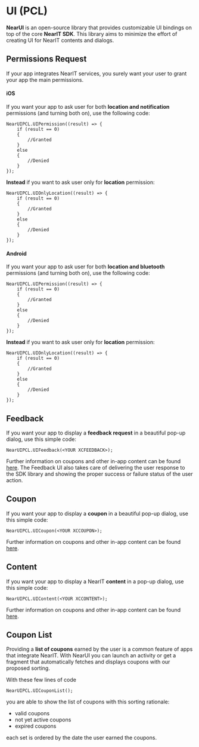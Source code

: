 # UI (PCL)

**NearUI** is an open-source library that provides customizable UI bindings on top of the core **NearIT SDK**. This library aims to minimize the effort of creating UI for NearIT contents and dialogs.

## Permissions Request

If your app integrates NearIT services, you surely want your user to grant your app the main permissions.

#### iOS

If you want your app to ask user for both **location and notification** permissions (and turning both on), use the following code:

```
NearUIPCL.UIPermission((result) => {
    if (result == 0)
    {
        //Granted
    }
    else
    {
        //Denied
    }
});
```

**Instead** if you want to ask user only for **location** permission:

```
NearUIPCL.UIOnlyLocation((result) => {
    if (result == 0)
    {
        //Granted
    }
    else
    {
        //Denied
    }
});
```

#### Android

If you want your app to ask user for both **location and bluetooth** permissions (and turning both on), use the following code:

```
NearUIPCL.UIPermission((result) => {
    if (result == 0)
    {
        //Granted
    }
    else
    {
        //Denied
    }
});
```

**Instead** if you want to ask user only for **location** permission:

```
NearUIPCL.UIOnlyLocation((result) => {
    if (result == 0)
    {
        //Granted
    }
    else
    {
        //Denied
    }
});
```



## Feedback

If you want your app to display a **feedback request** in a beautiful pop-up dialog, use this simple code:

```
NearUIPCL.UIFeedback(<YOUR XCFEEDBACK>);
```

Further information on coupons and other in-app content can be found [here](http://nearit-xamarin-sdk.readthedocs.io/en/latest/bridge/handle-content/).
The Feedback UI also takes care of delivering the user response to the SDK library and showing the proper success or failure status of the user action.

## Coupon

If you want your app to display a **coupon** in a beautiful pop-up dialog, use this simple code:

```
NearUIPCL.UICoupon(<YOUR XCCOUPON>);
```

Further information on coupons and other in-app content can be found [here](http://nearit-xamarin-sdk.readthedocs.io/en/latest/bridge/handle-content/).

## Content

If you want your app to display a NearIT **content** in a pop-up dialog, use this simple code:
```
NearUIPCL.UIContent(<YOUR XCCONTENT>);
```

Further information on coupons and other in-app content can be found [here](http://nearit-xamarin-sdk.readthedocs.io/en/latest/bridge/handle-content/).

## Coupon List

Providing a **list of coupons** earned by the user is a common feature of apps that integrate NearIT. With NearUI you can launch an activity or get a fragment that automatically fetches and displays coupons with our proposed sorting.

With these few lines of code

```
NearUIPCL.UICouponList();
```
you are able to show the list of coupons with this sorting rationale:

- valid coupons
- not yet active coupons
- expired coupons

each set is ordered by the date the user earned the coupons.

